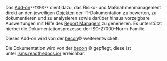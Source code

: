 Das [Add-on](/display/de/i-doit+pro+Add-ons)`**ISMS**` dient dazu, das Risiko- und Maßnahmenmanagement direkt an den jeweiligen [Objekten](/display/de/Struktur+der+IT-Dokumentation) der IT-Dokumentation zu bewerten, zu dokumentieren und zu analysieren sowie darüber hinaus vorzeigbare Auswertungen mit Hilfe des [Report Managers](/display/de/Report+Manager) zu generieren. Es unterstützt hierbei die Dokumentationsprozesse der ISO-27000-Norm-Familie.

Dieses Add-on wird von der [becon](https://viva2.readthedocs.io/de/latest/LICENSE.html)© weiterentwickelt.  
  
Die Dokumentation wird von der [becon](https://viva2.readthedocs.io/de/latest/LICENSE.html) © gepflegt, diese ist unter [isms.readthedocs.io/](https://isms.readthedocs.io/) erreichbar.